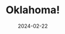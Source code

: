 ---
title: Oklahoma!
Theatre: Alhambra Theatre & Dining
Venue: Alhambra Theatre
date: 2024-02-22
opening_date: 2024-02-22
closing_date: 2024-03-31
showtimes:
  - 2024-02-22 12:00:00
  - 2024-02-22 18:00:00
  - 2024-02-23 17:45:00
  - 2024-02-24 12:00:00
  - 2024-02-24 18:00:00
  - 2024-02-25 12:00:00
  - 2024-02-25 18:00:00
  - 2024-02-28 18:00:00
  - 2024-02-29 18:00:00
  - 2024-03-01 18:00:00
  - 2024-03-02 18:00:00
  - 2024-03-03 12:00:00
  - 2024-03-03 18:00:00
  - 2024-03-05 18:00:00
  - 2024-03-06 18:00:00
  - 2024-03-07 18:00:00
  - 2024-03-08 18:00:00
  - 2024-03-09 12:00:00
  - 2024-03-09 18:00:00
  - 2024-03-10 12:00:00
  - 2024-03-10 18:00:00
  - 2024-03-12 18:00:00
  - 2024-03-13 18:00:00
  - 2024-03-14 18:00:00
  - 2024-03-15 18:00:00
  - 2024-03-16 12:00:00
  - 2024-03-16 18:00:00
  - 2024-03-17 12:00:00
  - 2024-03-17 18:00:00
  - 2024-03-19 18:00:00
  - 2024-03-20 18:00:00
  - 2024-03-21 18:00:00
  - 2024-03-22 18:00:00
  - 2024-03-23 12:00:00
  - 2024-03-23 18:00:00
  - 2024-03-24 12:00:00
  - 2024-03-24 18:00:00
  - 2024-03-27 18:00:00
  - 2024-03-28 18:00:00
  - 2024-03-29 18:00:00
  - 2024-03-30 12:00:00
  - 2024-03-30 18:00:00
  - 2024-03-31 12:00:00
featured_image: 2024-Oklahoma.webp
featured_image_alt: Poster for Ohlahoma!
featured_image_caption: Poster for 'Ohlahoma!'
featured_image_attr: Alhambra Theatre & Dining
featured_image_attr_link: 
playbill:
Website: 
Tickets: https://sales.alhambrajax.com/100/tickets.shows.html?playID=1455&code=WWW&qty_target=0
show_details: 
cast:
- Aunt Eller: Patti Eyler
- Curly: Alexander Blanco
- Laurey: Isabella Fedele
- Ike Skidmore: Ryan Lemmon
- Will Parker: Mel Nash
- Jud Fry: Alec Hadden
- Ado Annie: Natalie Drake
- Ali Hakim: Judd Caldwell
- Andrew Carnes: Allan Baker
- Gertie: Kylie Giliberto
- Kate: Kelli Hollander
- Armina: Arrione Magee
- Aggie: Brooklyn Klekamp
- Sylvie: Alexia Adcock-Stanford
- Cord Elum: Bob O'Hara
- Mike: Benjamin Cornelius
- Sam: Nick Cooper
- Tom: David Antonio Ford
understudies:
- Curly: Mel Nash
- Laurey: Kylie Giliberto
- Gertie: Kelli Hollander
- Ado Annie: Brooklyn Klekamp
- Aunt Eller: Alexia Adcock-Stanford
- Ike Skidmore: Bob O'Hara
- Jud Fry: Benjamin Cornelius
- Will Parker: Nick Cooper
- Ali Hakim: David Antonio Ford
crew:
- Executive Producer: Tod Booth
- Director: Tod Booth
- Vice President of Production: Shain Stroff
- Music Director: Cathy Murphy Giddens
- Choreographer: Erick Ariel Sureda
- Production Manager: Erick Ariel Sureda
- Lighting Designer: Johnny Pettegrew
- Costume Designer:
  - Camala Pitts
  - Dorinda Quiles
- Set Design: David Dionne
- Set Construction: 
  - Ian Black
  - Kenny Holderfield
  - Bob Rupp
- Sound Designer: Eric Sullivan
- Sound Technician: Carly Meyer
- Property Master: Patti Eyler
- Wig Design: Layla Thurman
- Company Manager: Lisa Valdini Booth
- Assistant Stage Manager: Sarah Brace
- Stage Crew:
  - Dante Gathings
  - Thaddaeus Walker
orchestra:
---
